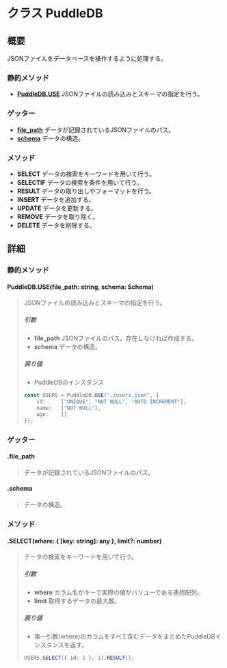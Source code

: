 # クラス PuddleDB

## 概要
JSONファイルをデータベースを操作するように処理する。

### 静的メソッド
- [**PuddleDB.USE**](#puddledbusefilepath-string-schema-schema) JSONファイルの読み込みとスキーマの指定を行う。

### ゲッター
- [**file_path**](#file_path) データが記録されているJSONファイルのパス。
- [**schema**](#schema) データの構造。

### メソッド
- **SELECT** データの検索をキーワードを用いて行う。
- **SELECTIF** データの検索を条件を用いて行う。
- **RESULT** データの取り出しやフォーマットを行う。
- **INSERT** データを追加する。
- **UPDATE** データを更新する。
- **REMOVE** データを取り除く。
- **DELETE** データを削除する。

## 詳細

### 静的メソッド

#### PuddleDB.USE(file_path: string, schema: Schema)
> JSONファイルの読み込みとスキーマの指定を行う。
> 
> ##### 引数
> - **file_path** JSONファイルのパス。存在しなければ作成する。
> - **schema** データの構造。
> ##### 戻り値
> - PuddleDBのインスタンス
> 
> ```typescript
> const USERS = PuddleDB.USE("./users.json", {
>     id:     ["UNIQUE", "NOT NULL", "AUTO INCREMENT"],
>     name:   ["NOT NULL"],
>     age:    []
> });
> ```

### ゲッター

#### .file_path
> データが記録されているJSONファイルのパス。

#### .schema
> データの構造。

### メソッド

#### .SELECT(where: { [key: string]: any }, limit?: number)
> データの検索をキーワードを用いて行う。
> 
> ##### 引数
> - **where** カラム名がキーで実際の値がバリューである連想配列。
> - **limit** 取得するデータの最大数。
> ##### 戻り値
> - 第一引数(where)のカラムをすべて含むデータをまとめたPuddleDBインスタンスを返す。
> 
> ```typescript
> USERS.SELECT({ id: 1 }, 1).RESULT();
> ```